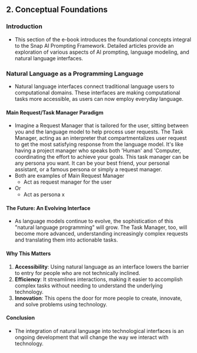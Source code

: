 ## 2. Conceptual Foundations
### Introduction

- This section of the e-book introduces the foundational concepts integral to the Snap AI Prompting Framework. Detailed articles provide an exploration of various aspects of AI prompting, language modeling, and natural language interfaces.

### Natural Language as a Programming Language
  
- Natural language interfaces connect traditional language users to computational domains. These interfaces are making computational tasks more accessible, as users can now employ everyday language.

#### Main Request/Task Manager Paradigm

- Imagine a Request Manager that is tailored for the user, sitting between you and the language model to help process user requests. The Task Manager, acting as an interpreter that compartmentalizes user request to get the most satisfying response from the language model. It's like having a project manager who speaks both 'Human' and 'Computer, coordinating the effort to achieve your goals. This task manager can be any persona you want. It can be your best friend, your personal assistant, or a famous persona or simply a request manager.
- Both are examples of Main Request Manager
  - Act as request manager for the user
- Or 
  - Act as persona x

#### The Future: An Evolving Interface

- As language models continue to evolve, the sophistication of this "natural language programming" will grow. The Task Manager, too, will become more advanced, understanding increasingly complex requests and translating them into actionable tasks.

#### Why This Matters

1. **Accessibility**: Using natural language as an interface lowers the barrier to entry for people who are not technically inclined.
2. **Efficiency**: It streamlines interactions, making it easier to accomplish complex tasks without needing to understand the underlying technology.
3. **Innovation**: This opens the door for more people to create, innovate, and solve problems using technology.

#### Conclusion

- The integration of natural language into technological interfaces is an ongoing development that will change the way we interact with technology.
 